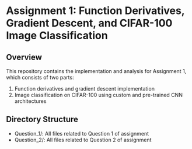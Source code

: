 # Assignment 1: Function Derivatives, Gradient Descent, and CIFAR-100 Image Classification

## Overview
This repository contains the implementation and analysis for Assignment 1, which consists of two parts:
1. Function derivatives and gradient descent implementation
2. Image classification on CIFAR-100 using custom and pre-trained CNN architectures

## Directory Structure
- Question_1/: All files related to Question 1 of assignment
- Question_2/: All files related to Question 2 of assignment
